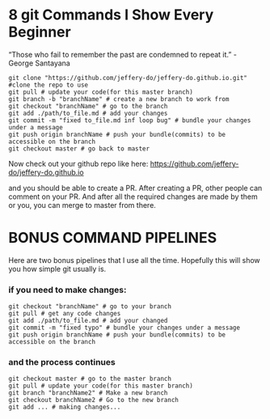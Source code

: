 # 8 git Commands I Show Every Beginner

“Those who fail to remember the past are condemned to repeat it.” - George Santayana

```
git clone "https://github.com/jeffery-do/jeffery-do.github.io.git" #clone the repo to use
git pull # update your code(for this master branch)
git branch -b "branchName" # create a new branch to work from
git checkout "branchName" # go to the branch
git add ./path/to_file.md # add your changes
git commit -m "fixed to_file.md inf loop bug" # bundle your changes under a message
git push origin branchName # push your bundle(commits) to be accessible on the branch
git checkout master # go back to master
```

Now check out your github repo like here:
https://github.com/jeffery-do/jeffery-do.github.io

and you should be able to create a PR. After creating a PR, 
other people can comment on your PR. And after all the
required changes are made by them or you, you can merge to master
from there.

# BONUS COMMAND PIPELINES
Here are two bonus pipelines that I use all the time.
Hopefully this will show you how simple git usually is.

### if you need to make changes:
```
git checkout "branchName" # go to your branch
git pull # get any code changes
git add ./path/to_file.md # add your changed
git commit -m "fixed typo" # bundle your changes under a message
git push origin branchName # push your bundle(commits) to be accessible on the branch
```

### and the process continues
```
git checkout master # go to the master branch
git pull # update your code(for this master branch)
git branch "branchName2" # Make a new branch
git checkout branchName2 # Go to the new branch
git add ... # making changes...
```
